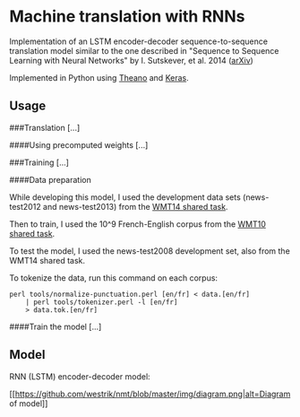 # Machine translation with RNNs

Implementation of an LSTM encoder-decoder sequence-to-sequence translation model 
similar to the one described in "Sequence to Sequence Learning with Neural
Networks" by I. Sutskever, et al. 2014
([arXiv](https://arxiv.org/abs/1409.3215))

Implemented in Python using [Theano](https://github.com/Theano/Theano) and
[Keras](https://github.com/fchollet/keras).

<!--- ////////////////// -->

## Usage

###Translation
[...]

####Using precomputed weights
[...]


###Training
[...]


####Data preparation

While developing this model, I used the development data sets (news-test2012 and
news-test2013) from the [WMT14 shared task](http://www.statmt.org/wmt14/translation-task.html). 

Then to train, I used the 10^9 French-English corpus from the [WMT10 shared
task](http://www.statmt.org/wmt10/training-giga-fren.tar).

To test the model, I used the news-test2008 development set, also from the WMT14
shared task.

To tokenize the data, run this command on each corpus:

```
perl tools/normalize-punctuation.perl [en/fr] < data.[en/fr] 
    | perl tools/tokenizer.perl -l [en/fr] 
    > data.tok.[en/fr]
```

####Train the model
[...]


<!--- ////////////////// -->

## Model

RNN (LSTM) encoder-decoder model:

[[https://github.com/westrik/nmt/blob/master/img/diagram.png|alt=Diagram of
model]]

<!---
Insert clear explanation of model along with diagrams 
-->

